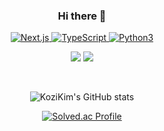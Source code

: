 <div align="center">
  
  ### Hi there 👋

  <!--
  **KoziKim/KoziKim** is a ✨ _special_ ✨ repository because its `README.md` (this file) appears on your GitHub profile.

  Here are some ideas to get you started:

  - 🔭 I’m currently working on ...
  - 🌱 I’m currently learning ...
  - 👯 I’m looking to collaborate on ...
  - 🤔 I’m looking for help with ...
  - 💬 Ask me about ...
  - 📫 How to reach me: ...
  - 😄 Pronouns: ...
  - ⚡ Fun fact: ...
  -->
  
<a href="https://nextjs.org/" target="_blank">
  <img alt="Next.js" src="https://img.shields.io/static/v1?label=&amp;message=Next.js&amp;color=000000&amp;style=for-the-badge&amp;logo=next.js&amp;logoColor=white"/>
</a>
<a href="https://www.typescriptlang.org/" target="_blank">
  <img alt="TypeScript" src="https://img.shields.io/static/v1?label=&amp;message=TypeScript&amp;color=3178C6&amp;style=for-the-badge&amp;logo=typescript&amp;logoColor=white"/>
</a>
<a href="https://docs.python.org/3" target="_blank">
  <img alt="Python3" src="https://img.shields.io/static/v1?label=&amp;message=Python3&amp;color=3776AB&amp;style=for-the-badge&amp;logo=python&amp;logoColor=white"/>
</a>
  
<br>

<a href="https://velog.io/@kozi" target="_blank"><img src="https://img.shields.io/static/v1?label=&amp;message=Velog&amp;color=20C997&amp;style=for-the-badge&amp;logo=velog&amp;logoColor=white"/></a>
<a href="https://gmail.com" target="_blank"><img src="https://img.shields.io/static/v1?label=&amp;message=kory0711@gmail.com&amp;color=EA4335&amp;style=for-the-badge&amp;logo=gmail&amp;logoColor=white"/></a>

<br>

  ![KoziKim's GitHub stats](https://github-readme-stats.vercel.app/api?username=KoziKim&show_icons=true&theme=react)

  [![Solved.ac Profile](http://mazassumnida.wtf/api/v2/generate_badge?boj=kory0711)](https://solved.ac/kory0711/)
  
  </div>

